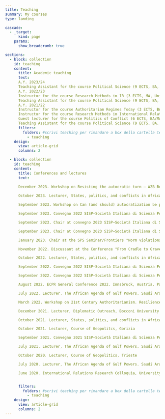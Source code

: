```yaml
---
title: Teaching
summary: My courses
type: landing

cascade:
  - _target:
      kind: page
    params:
      show_breadcrumb: true

sections:
  - block: collection
    id: teaching
    content:
      title: Academic teaching
      text:       
      A.Y. 2023/24 
      Teaching Assistant for the course Political Science (9 ECTS, BA, University of Milan, instructor A. Cassani)
      A.Y. 2022/23 
      Instructor for the course Research Methods in IR (3 ECTS, MA, University of Milan)
      Teaching Assistant for the course Political Science (9 ECTS, BA, University of Milan, instructor A. Cassani)
      A.Y. 2021/22
      Instructor for the course Authoritarian Regimes Today (3 ECTS, BA/MA, University of Milan)
      Instructor for the course Research Methods in International Relations (3 ECTS, MA, University of Milan)
      Guest lecturer for the course Politics of Conflict (6 ECTS, BA/MA, Bocconi University, instructor M. Casiraghi)
      ​Teaching Assistant for the course Political Science (9 ECTS, BA, University of Milan, instructor A. Cassani)
      filters:
        folders: #scrivi teaching per rimandare a box della cartella teaching
          - teaching
    design:
      view: article-grid
      columns: 2

  - block: collection
    id: teaching
    content:
      title: Conferences and lectures
      text: 
      
      December 2023. Workshop on Resisting the autocratic turn – WZB Berlin Social Science Centre and SCRIPTS-Cluster of Excellence. Berlin, Germany. Paper presented “Countering autocratization from the outside. Evidence from Africa” (with A. Cassani) 

      October 2023. Lecturer, States, politics, and conflicts in Africa (in Italian), BA course on Political Science, University of Milan

      September 2023. Workshop on Can (and should) autocratization be prevented, stopped, and resisted? – Université Libre de Bruxelles. Brussels, Belgium. Paper presented “Countering autocratization in Africa from within and outside” (with A. Cassani)

      September 2023. Convegno 2022 SISP–Società Italiana di Scienza Politica. Genoa, Italy. Paper presented “Breaking Down the Success of Democratic Sanctions in Africa. The Role of Regional Organizations and Sender Composition”

      September 2023. Chair at convegno 2023 SISP–Società Italiana di Scienza Politica. Genoa, Italy. Panel on “Defending democracy against autocratization. The role of external (f)actors”. 

      September 2023. Chair at Convegno 2023 SISP–Società Italiana di Scienza Politica. Genoa, Italy. Panel on “Non-state actors and sanctions” (with F. Giumelli).

      January 2023. Chair at the SPS Seminar/Frontiers "Norm violations, audience costs and support for war. Evidence from conjoint experiments", held by M. Casiraghi and E. Grasmeder at the Department of Social and Political Sciences of the University of Milan

      November 2022. Discussant at the Conference "From Cradle to Grave. The Policy Cycle of EU Restrictive Measures", organized by the University of Groningen, Netherlands

      October 2022. Lecturer, States, politics, and conflicts in Africa (in Italian), BA course on Political Science, University of Milan

      September 2022. Convegno 2022 SISP–Società Italiana di Scienza Politica. Rome, Italy. Paper presented “Sanctions in Africa. Reassessing their use and effects on coups and other unconstitutional changes of government”

      September 2022. Convegno 2022 SISP–Società Italiana di Scienza Politica. Rome, Italy. Paper presented “Explaining status-seeking ambition and status recognition with diplomatic visits. Evidence from Italy” (with M. Casiraghi)

      August 2022. ECPR General Conference 2022. Innsbruck, Austria. Paper presented “To go far, go together. The role of African-led coordination behind the success of democratic sanctions in Africa”

      July 2022. Lecturer, The African Agenda of Gulf Powers. Saudi Arabia and the UAE, ISPI School's Course on the Horn of Africa

      March 2022. Workshop on 21st Century Authoritarianism. Resilience, Innovation, Reconsolidation – co-organised in Florence, Italy by SISP, Scuola Normale Superiore, and Université Libre de Bruxelles. Paper presented “Winning the Battle of Narratives. How Autocrats and Their Opponents Fight to Control Information and Consolidate Power. Insights from the Ethiopian Case” (with C. Raleigh)

      December 2021. Lecturer, Diplomatic Outreach, Bocconi University

      October 2021. Lecturer, States, politics, and conflicts in Africa (in Italian), BA course on Political Science, University of Milan

      October 2021. Lecturer, Course of Geopolitcs, Gorizia

      September 2021. Convegno 2021 SISP–Società Italiana di Scienza Politica. Paper presented “Authoritarian reconsolidation in Abiy Ahmed’s Ethiopia” (with C. Raleigh)

      July 2021. Lecturer, The African Agenda of Gulf Powers. Saudi Arabia and the UAE, ISPI School's Course on the Horn of Africa

      October 2020. Lecturer, Course of Geopolitics, Trieste

      July 2020. Lecturer, The African Agenda of Gulf Powers. Saudi Arabia and the UAE, ISPI School's Course on the Horn of Africa

      June 2020. International Relations Research Colloquia, University of Groningen. Paper presented “Constraining Compliance. Explaining Sanctions Effectiveness through the Lens of Veto Players”


      filters:
        folders: #scrivi teaching per rimandare a box della cartella teaching
          - teaching
    design:
      view: article-grid
      columns: 2
---
```

